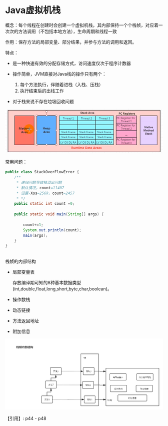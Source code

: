 # Java虚拟机栈

概念：每个线程在创建时会创建一个虚拟机栈，其内部保持一个个栈帧，对应着一次次的方法调用（不包括本地方法），生命周期和线程一致



作用：保存方法的局部变量、部分结果，并参与方法的调用和返回。

特点：

* 是一种快速有效的分配存储方式，访问速度仅次于程序计数器

* 操作简单，JVM直接对Java栈的操作只有两个：

  1. 每个方法执行，伴随着进栈（入栈、压栈）
  2. 执行结束后的出栈工作

* 对于栈来说不存在垃圾回收问题

  



![image-20201122131300063](虚拟机栈区域.png)



常用问题：

```java
public class StackOverFlowError {
    /**
     * 递归问题导致栈溢出问题
     * 默认情况，count=11407
     * 设置-Xss=256k，count=2457
     * */
    public static int count =0;

    public static void main(String[] args) {

        count+=1;
        System.out.println(count);
        main(args);
    }
}
    
```

栈帧的内部结构

* 局部变量表

  存放编译期可知的8种基本数据类型(int,double,float,long,short,byte,char,boolean)。

* 操作数栈

* 动态链接

* 方法返回地址

* 附加信息

![栈的内部结构](栈的内部结构.png)



【引用】: p44 - p48          

